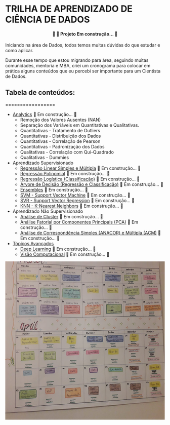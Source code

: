 # TRILHA DE APRENDIZADO DE CIÊNCIA DE DADOS

<h4 align="center"> 
	🚧  🚀 Projeto Em construção...  🚧
</h4>

Iniciando na área de Dados, todos temos muitas dúvidas do que estudar e como aplicar.

Durante esse tempo que estou migrando para área, seguindo muitas comunidades, mentoria e MBA, criei um cronograma para colocar em prática alguns conteúdos que eu percebi ser importante para um Cientista de Dados.

## Tabela de conteúdos:
=================
<!--ts-->
   * [Analytics](#Sobre) 🚧 Em construção...  🚧
        * Remoção dos Valores Ausentes (NAN)
        * Separação dos Variáveis em Quantitativas e Qualitativas. 
        * Quantitativas - Tratamento de Outliers
        * Quantitativas - Distribuição dos Dados
        * Quantitativas - Correlação de Pearson
        * Quantitativas - Padronização dos Dados
        * Qualitativas - Correlação com Qui-Quadrado
        * Qualitativas - Dummies
   * Aprendizado Supervisionado
        * [Regressão Linear Simples e Múltipla](#como-usar) 🚧 Em construção...  🚧
        * [Regressão Polinomial](#como-usar)  🚧 Em construção...  🚧
        * [Regressão Logística (Classificação)](#como-usar)  🚧 Em construção...  🚧
        * [Árvore de Decisão (Regressão e Classificação)](#como-usar)  🚧 Em construção...  🚧
        * [Ensembles](#como-usar)  🚧 Em construção...  🚧
        * [SVM - Support Vector Machine](#como-usar)  🚧 Em construção...  🚧
        * [SVR - Support Vector Regression](#como-usar)  🚧 Em construção...  🚧
        * [KNN - K-Nearest Neighbors](#como-usar)  🚧 Em construção...  🚧
   * Aprendizado Não Supervisionado
        * [Análise de Cluster](#como-usar) 🚧 Em construção...  🚧
        * [Análise Fatorial por Componentes Principais (PCA)](#como-usar) 🚧 Em construção...  🚧
        * [Análise de Correspondência Simples (ANACOR) e Múltipla (ACM)](#como-usar) 🚧 Em construção...  🚧
   * [Tópicos Avançados](#tecnologias)
        * [Deep Learning](#como-usar) 🚧 Em construção...  🚧
        * [Visão Computacional](#como-usar) 🚧 Em construção...  🚧
<!--te-->

<img src='cronograma.jpeg' width="1000" height="500">